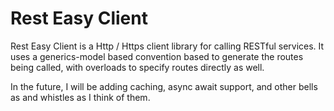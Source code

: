 # Rest Easy Client

Rest Easy Client is a Http / Https client library for calling RESTful services. It uses a generics-model based convention based to generate the routes being called, with overloads to specify routes directly as well.

In the future, I will be adding caching, async await support, and other bells as and whistles as I think of them.